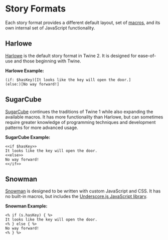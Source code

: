 # Story Formats

Each story format provides a different default layout, set of [macros](../terms/terms_macros.md), and its own internal set of JavaScript functionality.

## Harlowe

[Harlowe](https://twine2.neocities.org/) is the default story format in Twine 2. It is designed for ease-of-use and those beginning with Twine.

**Harlowe Example:**
```
(if: $hasKey)[It looks like the key will open the door.]
(else:)[No way forward!]
```

## SugarCube

[SugarCube](http://www.motoslave.net/sugarcube/2/) continues the traditions of Twine 1 while also expanding the available macros. It has more functionality than Harlowe, but can sometimes require greater knowledge of programming techniques and development patterns for more advanced usage.

**SugarCube Example:**
```
<<if $hasKey>>
It looks like the key will open the door.
<<else>>
No way forward!
<</if>>
```

## Snowman

[Snowman](https://twinery.org/wiki/snowman:reference) is designed to be written with custom JavaScript and CSS. It has no built-in macros, but includes the [Underscore.js JavaScript library](http://underscorejs.org/).

**Snowman Example:**
```
<% if (s.hasKey) { %>
It looks like the key will open the door.
<% } else { %>
No way forward!
<% } %> 
```
